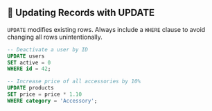 ## 🔄 Updating Records with UPDATE
`UPDATE` modifies existing rows. Always include a `WHERE` clause to avoid changing all rows unintentionally.

```sql
-- Deactivate a user by ID
UPDATE users
SET active = 0
WHERE id = 42;

-- Increase price of all accessories by 10%
UPDATE products
SET price = price * 1.10
WHERE category = 'Accessory';
```